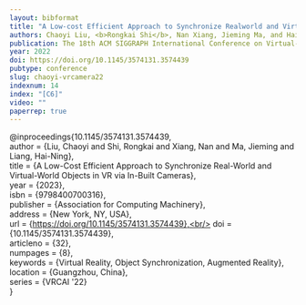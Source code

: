 ```yaml
---
layout: bibformat
title: "A Low-cost Efficient Approach to Synchronize Realworld and Virtual-world Objects in VR via In-built Cameras"
authors: Chaoyi Liu, <b>Rongkai Shi</b>, Nan Xiang, Jieming Ma, and Hai-Ning Liang
publication: The 18th ACM SIGGRAPH International Conference on Virtual-Reality Continuum and its Applications in Industry (VRCAI ’22)
year: 2022
doi: https://doi.org/10.1145/3574131.3574439
pubtype: conference
slug: chaoyi-vrcamera22
indexnum: 14
index: "[C6]"
video: ""
paperrep: true
---
```


@inproceedings{10.1145/3574131.3574439, <br/>
author = {Liu, Chaoyi and Shi, Rongkai and Xiang, Nan and Ma, Jieming and Liang, Hai-Ning},<br/>
title = {A Low-Cost Efficient Approach to Synchronize Real-World and Virtual-World Objects in VR via In-Built Cameras},<br/>
year = {2023}, <br/>
isbn = {9798400700316},<br/>
publisher = {Association for Computing Machinery},<br/>
address = {New York, NY, USA},<br/>
url = {https://doi.org/10.1145/3574131.3574439},<br/>
doi = {10.1145/3574131.3574439},<br/>
articleno = {32},<br/>
numpages = {8},<br/>
keywords = {Virtual Reality, Object Synchronization, Augmented Reality},<br/>
location = {Guangzhou, China},<br/>
series = {VRCAI '22}<br/>
}